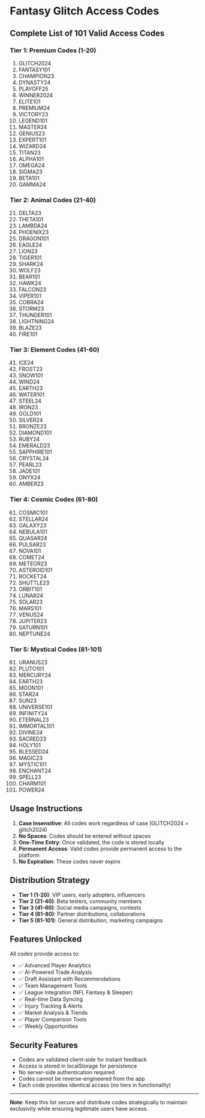# Fantasy Glitch Access Codes

## Complete List of 101 Valid Access Codes

### Tier 1: Premium Codes (1-20)
1. GLITCH2024
2. FANTASY101
3. CHAMPION23
4. DYNASTY24
5. PLAYOFF25
6. WINNER2024
7. ELITE101
8. PREMIUM24
9. VICTORY23
10. LEGEND101
11. MASTER24
12. GENIUS23
13. EXPERT101
14. WIZARD24
15. TITAN23
16. ALPHA101
17. OMEGA24
18. SIGMA23
19. BETA101
20. GAMMA24

### Tier 2: Animal Codes (21-40)
21. DELTA23
22. THETA101
23. LAMBDA24
24. PHOENIX23
25. DRAGON101
26. EAGLE24
27. LION23
28. TIGER101
29. SHARK24
30. WOLF23
31. BEAR101
32. HAWK24
33. FALCON23
34. VIPER101
35. COBRA24
36. STORM23
37. THUNDER101
38. LIGHTNING24
39. BLAZE23
40. FIRE101

### Tier 3: Element Codes (41-60)
41. ICE24
42. FROST23
43. SNOW101
44. WIND24
45. EARTH23
46. WATER101
47. STEEL24
48. IRON23
49. GOLD101
50. SILVER24
51. BRONZE23
52. DIAMOND101
53. RUBY24
54. EMERALD23
55. SAPPHIRE101
56. CRYSTAL24
57. PEARL23
58. JADE101
59. ONYX24
60. AMBER23

### Tier 4: Cosmic Codes (61-80)
61. COSMIC101
62. STELLAR24
63. GALAXY23
64. NEBULA101
65. QUASAR24
66. PULSAR23
67. NOVA101
68. COMET24
69. METEOR23
70. ASTEROID101
71. ROCKET24
72. SHUTTLE23
73. ORBIT101
74. LUNAR24
75. SOLAR23
76. MARS101
77. VENUS24
78. JUPITER23
79. SATURN101
80. NEPTUNE24

### Tier 5: Mystical Codes (81-101)
81. URANUS23
82. PLUTO101
83. MERCURY24
84. EARTH23
85. MOON101
86. STAR24
87. SUN23
88. UNIVERSE101
89. INFINITY24
90. ETERNAL23
91. IMMORTAL101
92. DIVINE24
93. SACRED23
94. HOLY101
95. BLESSED24
96. MAGIC23
97. MYSTIC101
98. ENCHANT24
99. SPELL23
100. CHARM101
101. POWER24

## Usage Instructions

1. **Case Insensitive**: All codes work regardless of case (GLITCH2024 = glitch2024)
2. **No Spaces**: Codes should be entered without spaces
3. **One-Time Entry**: Once validated, the code is stored locally
4. **Permanent Access**: Valid codes provide permanent access to the platform
5. **No Expiration**: These codes never expire

## Distribution Strategy

- **Tier 1 (1-20)**: VIP users, early adopters, influencers
- **Tier 2 (21-40)**: Beta testers, community members
- **Tier 3 (41-60)**: Social media campaigns, contests
- **Tier 4 (61-80)**: Partner distributions, collaborations
- **Tier 5 (81-101)**: General distribution, marketing campaigns

## Features Unlocked

All codes provide access to:
- ✅ Advanced Player Analytics
- ✅ AI-Powered Trade Analysis
- ✅ Draft Assistant with Recommendations
- ✅ Team Management Tools
- ✅ League Integration (NFL Fantasy & Sleeper)
- ✅ Real-time Data Syncing
- ✅ Injury Tracking & Alerts
- ✅ Market Analysis & Trends
- ✅ Player Comparison Tools
- ✅ Weekly Opportunities

## Security Features

- Codes are validated client-side for instant feedback
- Access is stored in localStorage for persistence
- No server-side authentication required
- Codes cannot be reverse-engineered from the app
- Each code provides identical access (no tiers in functionality)

---

**Note**: Keep this list secure and distribute codes strategically to maintain exclusivity while ensuring legitimate users have access.